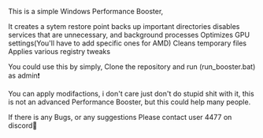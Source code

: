 This is a simple Windows Performance Booster,

It creates a sytem restore point
backs up important directories
disables services that are unnecessary, and background processes
Optimizes GPU settings(You'll have to add specific ones for AMD)
Cleans temporary files
Applies various registry tweaks

You could use this by simply, Clone the repository and run (run_booster.bat) as admin❗

You can apply modifactions, i don't care just don't do stupid shit with it, this is not an advanced Performance Booster, but this could help many people.

If there is any Bugs, or any suggestions Please contact user 4477 on discord🙂
